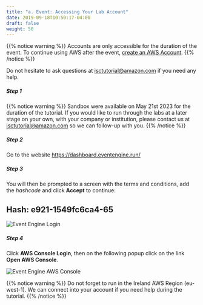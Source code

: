 ```yaml
---
title: "a. Event: Accessing Your Lab Account"
date: 2019-09-18T10:50:17-04:00
draft: false
weight: 50
---
```


{{% notice warning %}}
Accounts are only accessible for the duration of the event. To continue using AWS after the event, [create an AWS Account](<https://aws.amazon.com/premiumsupport/knowledge-center/create-and-activate-aws-account/>).
{{% /notice %}}

Do not hesitate to ask questions at isctutorial@amazon.com if you need any help.

##### Step 1

{{% notice warning %}}
Sandbox were available on May 21st 2023 for the duration of the tutorial. If you would like to run through the labs at a later stage on your own, with your company or institution, please contact us at isctutorial@amazon.com so we can follow-up with you.
{{% /notice %}}

##### Step 2

Go to the website https://dashboard.eventengine.run/

##### Step 3

You will then be prompted to a screen with the terms and conditions, add the *hashcode* and click **Accept** to continue:

## Hash: e921-1549fc6ca4-65

![Event Engine Login](</images/isc23/event-engine-login.png>)

##### Step 4

Click **AWS Console Login**, then on the following popup click on the link **Open AWS Console**.

![Event Engine AWS Console](</images/isc23/event-engine-aws-console.png>)

{{% notice warning %}}
Do not forget to run in the Ireland AWS Region (eu-west-1). We can connect into your account if you need help during the tutorial.
{{% /notice %}}
